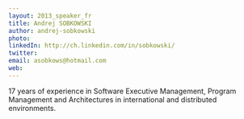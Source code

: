 ```yaml
---
layout: 2013_speaker_fr
title: Andrej SOBKOWSKI
author: andrej-sobkowski
photo: 
linkedIn: http://ch.linkedin.com/in/sobkowski/
twitter: 
email: asobkows@hotmail.com
web: 
---
```


17 years of experience in Software Executive Management, Program Management and Architectures in international and distributed environments.
